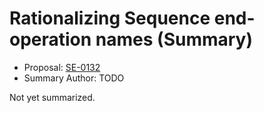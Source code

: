 # Rationalizing Sequence end-operation names (Summary)

* Proposal: [SE-0132](https://github.com/apple/swift-evolution/blob/main/proposals/0132-sequence-end-ops.md)
* Summary Author: TODO

Not yet summarized.
